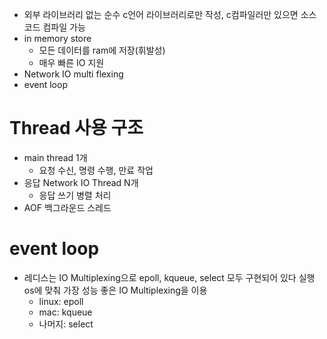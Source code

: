 - 외부 라이브러리 없는 순수 c언어 라이브러리로만 작성, c컴파일러만 있으면 소스코드 컴파일 가능
- in memory store
  - 모든 데이터를 ram에 저장(휘발성)
  - 매우 빠른 IO 지원
- Network IO multi flexing
- event loop

# Thread 사용 구조
- main thread 1개
  - 요청 수신, 명령 수행, 만료 작업
- 응답 Network IO Thread N개
  - 응답 쓰기 병렬 처리
- AOF 백그라운드 스레드


# event loop
- 레디스는 IO Multiplexing으로 epoll, kqueue, select 모두 구현되어 있다 실행 os에 맞춰 가장 성능 좋은 IO Multiplexing을 이용
  - linux: epoll
  - mac: kqueue
  - 나머지: select